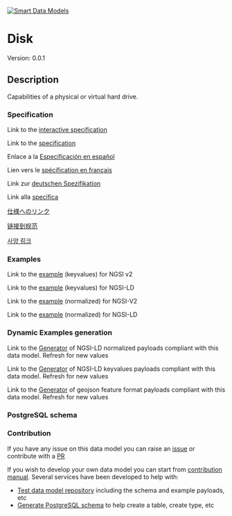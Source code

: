 [![Smart Data Models](https://smartdatamodels.org/wp-content/uploads/2022/01/SmartDataModels_logo.png "Logo")](https://smartdatamodels.org)
# Disk
Version: 0.0.1

## Description 

Capabilities of a physical or virtual hard drive.
### Specification

Link to the [interactive specification](https://swagger.lab.fiware.org/?url=https://smart-data-models.github.io/dataModel.Gaia-X/Disk/swagger.yaml)

Link to the [specification](https://github.com/smart-data-models/dataModel.Gaia-X/blob/master/Disk/doc/spec.md)

Enlace a la [Especificación en español](https://github.com/smart-data-models/dataModel.Gaia-X/blob/master/Disk/doc/spec_ES.md)

Lien vers le [spécification en français](https://github.com/smart-data-models/dataModel.Gaia-X/blob/master/Disk/doc/spec_FR.md)

Link zur [deutschen Spezifikation](https://github.com/smart-data-models/dataModel.Gaia-X/blob/master/Disk/doc/spec_DE.md)

Link alla [specifica](https://github.com/smart-data-models/dataModel.Gaia-X/blob/master/Disk/doc/spec_IT.md)

[仕様へのリンク](https://github.com/smart-data-models/dataModel.Gaia-X/blob/master/Disk/doc/spec_JA.md)

[链接到规范](https://github.com/smart-data-models/dataModel.Gaia-X/blob/master/Disk/doc/spec_ZH.md)

[사양 링크](https://github.com/smart-data-models/dataModel.Gaia-X/blob/master/Disk/doc/spec_KO.md)
### Examples

Link to the [example](https://smart-data-models.github.io/dataModel.Gaia-X/Disk/examples/example.json) (keyvalues) for NGSI v2

Link to the [example](https://smart-data-models.github.io/dataModel.Gaia-X/Disk/examples/example.jsonld) (keyvalues) for NGSI-LD

Link to the [example](https://smart-data-models.github.io/dataModel.Gaia-X/Disk/examples/example-normalized.json) (normalized) for NGSI-V2

Link to the [example](https://smart-data-models.github.io/dataModel.Gaia-X/Disk/examples/example-normalized.jsonld) (normalized) for NGSI-LD
### Dynamic Examples generation

Link to the [Generator](https://smartdatamodels.org/extra/ngsi-ld_generator.php?schemaUrl=https://raw.githubusercontent.com/smart-data-models/dataModel.Gaia-X/master/Disk/schema.json&email=info@smartdatamodels.org) of NGSI-LD normalized payloads compliant with this data model. Refresh for new values

Link to the [Generator](https://smartdatamodels.org/extra/ngsi-ld_generator_keyvalues.php?schemaUrl=https://raw.githubusercontent.com/smart-data-models/dataModel.Gaia-X/master/Disk/schema.json&email=info@smartdatamodels.org) of NGSI-LD keyvalues payloads compliant with this data model. Refresh for new values

Link to the [Generator](https://smartdatamodels.org/extra/geojson_features_generator.php?schemaUrl=https://raw.githubusercontent.com/smart-data-models/dataModel.Gaia-X/master/Disk/schema.json&email=info@smartdatamodels.org) of geojson feature format payloads compliant with this data model. Refresh for new values
### PostgreSQL schema
### Contribution

 If you have any issue on this data model you can raise an [issue](https://github.com/smart-data-models/dataModel.Gaia-X/issues)  or contribute with a [PR](https://github.com/smart-data-models/dataModel.Gaia-X/pulls)

 If you wish to develop your own data model you can start from [contribution manual](https://bit.ly/contribution_manual). Several services have been developed to help with: 
 - [Test data model repository](https://smartdatamodels.org/index.php/data-models-contribution-api/) including the schema and example payloads, etc
 - [Generate PostgreSQL schema](https://smartdatamodels.org/index.php/sql-service/) to help create a table, create type, etc